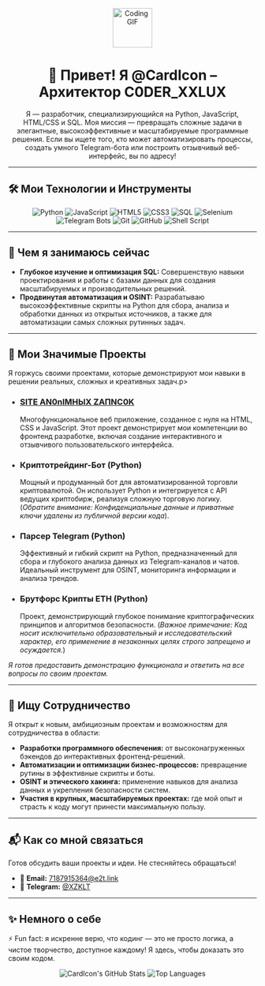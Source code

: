<div align="center">
  <img src="https://i.imgur.com/your-custom-gif-or-image.gif" alt="Coding GIF" width="80"/> <!-- Можешь заменить на свою GIF или убрать -->
  <h1>👋 Привет! Я @CardIcon – Архитектор C0DER_XXLUX</h1>
  <p>
    Я — разработчик, специализирующийся на Python, JavaScript, HTML/CSS и SQL. 
    Моя миссия — превращать сложные задачи в элегантные, высокоэффективные и масштабируемые программные решения. 
    Если вы ищете того, кто может автоматизировать процессы, создать умного Telegram-бота или построить отзывчивый веб-интерфейс, вы по адресу!
  </p>
</div>

---

<h2>🛠 Мои Технологии и Инструменты</h2>
<p align="center">
  <img src="https://img.shields.io/badge/Python-3776AB?style=for-the-badge&logo=python&logoColor=white" alt="Python" />
  <img src="https://img.shields.io/badge/JavaScript-F7DF1E?style=for-the-badge&logo=javascript&logoColor=black" alt="JavaScript" />
  <img src="https://img.shields.io/badge/HTML5-E34F26?style=for-the-badge&logo=html5&logoColor=white" alt="HTML5" />
  <img src="https://img.shields.io/badge/CSS3-1572B6?style=for-the-badge&logo=css3&logoColor=white" alt="CSS3" />
  <img src="https://img.shields.io/badge/SQL-4479A1?style=for-the-badge&logo=postgresql&logoColor=white" alt="SQL" />
  <img src="https://img.shields.io/badge/Selenium-43B02A?style=for-the-badge&logo=selenium&logoColor=white" alt="Selenium" />
  <img src="https://img.shields.io/badge/Telegram%20Bots-2CA5E0?style=for-the-badge&logo=telegram&logoColor=white" alt="Telegram Bots" />
  <img src="https://img.shields.io/badge/Git-F05032?style=for-the-badge&logo=git&logoColor=white" alt="Git" />
  <img src="https://img.shields.io/badge/GitHub-100000?style=for-the-badge&logo=github&logoColor=white" alt="GitHub" />
  <img src="https://img.shields.io/badge/Shell_Script-121011?style=for-the-badge&logo=gnu-bash&logoColor=white" alt="Shell Script" />
</p>

---

<h2>🌱 Чем я занимаюсь сейчас</h2>
<ul>
  <li><strong>Глубокое изучение и оптимизация SQL:</strong> Совершенствую навыки проектирования и работы с базами данных для создания масштабируемых и производительных решений.</li>
  <li><strong>Продвинутая автоматизация и OSINT:</strong> Разрабатываю высокоэффективные скрипты на Python для сбора, анализа и обработки данных из открытых источников, а также для автоматизации самых сложных рутинных задач.</li>
</ul>

---

<h2>🚀 Мои Значимые Проекты</h2>
<p>Я горжусь своими проектами, которые демонстрируют мои навыки в решении реальных, сложных и креативных задач.p>
<ul>
  <li>
    <h3><a href="[**https://github.com/CardIcon/ETHchecker**]">SITE AN0nIMНЫХ ZАПNC0K</a></h3>
    <p>Многофункциональное веб приложение, созданное с нуля на HTML, CSS и JavaScript. Этот проект демонстрирует мои компетенции во фронтенд разработке, включая создание интерактивного и отзывчивого пользовательского интерфейса.</p>
  </li>
  <li>
    <h3>Криптотрейдинг-Бот (Python)</a></h3>
    <p>Мощный и продуманный бот для автоматизированной торговли криптовалютой. Он использует Python и интегрируется с API ведущих криптобирж, реализуя сложную торговую логику. (<i>Обратите внимание: Конфиденциальные данные и приватные ключи удалены из публичной версии кода</i>).</p>
  </li>
  <li>
    <h3>Парсер Telegram (Python)</a></h3>
    <p>Эффективный и гибкий скрипт на Python, предназначенный для сбора и глубокого анализа данных из Telegram-каналов и чатов. Идеальный инструмент для OSINT, мониторинга информации и анализа трендов.</p>
  </li>
  <li>
    <h3>Брутфорс Крипты ETH (Python)</h3>
    <p>Проект, демонстрирующий глубокое понимание криптографических принципов и алгоритмов безопасности. (<i>Важное примечание: Код носит исключительно образовательный и исследовательский характер, его применение в незаконных целях строго запрещено и осуждается.</i>)</p>
  </li>
</ul>
<p><i>Я готов предоставить демонстрацию функционала и ответить на все вопросы по своим проектам.</i></p>

---

<h2>💞 Ищу Сотрудничество</h2>
<p>Я открыт к новым, амбициозным проектам и возможностям для сотрудничества в области:</p>
<ul>
  <li><strong>Разработки программного обеспечения:</strong> от высоконагруженных бэкендов до интерактивных фронтенд-решений.</li>
  <li><strong>Автоматизации и оптимизации бизнес-процессов:</strong> превращение рутины в эффективные скрипты и боты.</li>
  <li><strong>OSINT и этического хакинга:</strong> применение навыков для анализа данных и укрепления безопасности систем.</li>
  <li><strong>Участия в крупных, масштабируемых проектах:</strong> где мой опыт и страсть к коду могут принести максимальную пользу.</li>
</ul>

---

<h2>📬 Как со мной связаться</h2>
<p>Готов обсудить ваши проекты и идеи. Не стесняйтесь обращаться!</p>
<ul>
  <li>📧 <b>Email:</b> <a href="mailto:7187915364@e2t.link">7187915364@e2t.link</a> </li>
  <li>💬 <b>Telegram:</b> <a href="https://t.me/XZKLT">@XZKLT</a> </li>
</ul>

---

<h2>✨ Немного о себе</h2>
<p>⚡ Fun fact: я искренне верю, что кодинг — это не просто логика, а чистое творчество, доступное каждому! Я здесь, чтобы доказать это своим кодом.</p>
<p align="center">
  <img src="https://github-readme-stats.vercel.app/api?username=CardIcon&show_icons=true&theme=dark&include_all_commits=true&count_private=true" alt="CardIcon's GitHub Stats" />
  <img src="https://github-readme-stats.vercel.app/api/top-langs/?username=CardIcon&layout=compact&theme=dark" alt="Top Languages" />
</p>
